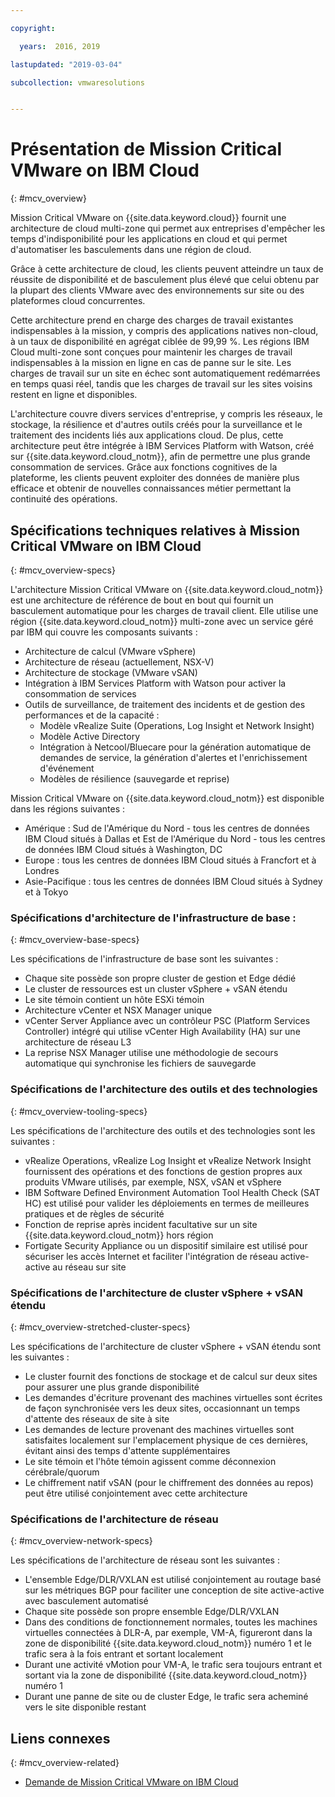 ```yaml
---

copyright:

  years:  2016, 2019

lastupdated: "2019-03-04"

subcollection: vmwaresolutions


---
```


# Présentation de Mission Critical VMware on IBM Cloud
{: #mcv_overview}

Mission Critical VMware on {{site.data.keyword.cloud}} fournit une architecture de cloud multi-zone qui permet aux entreprises d'empêcher les temps d'indisponibilité pour les applications en cloud et qui permet d'automatiser les basculements dans une région de cloud.

Grâce à cette architecture de cloud, les clients peuvent atteindre un taux de réussite de disponibilité et de basculement plus élevé que celui obtenu par la plupart des clients VMware avec des environnements sur site ou des plateformes cloud concurrentes.

Cette architecture prend en charge des charges de travail existantes indispensables à la mission, y compris des applications natives non-cloud, à un taux de disponibilité en agrégat ciblée de 99,99 %. Les régions IBM Cloud multi-zone sont conçues pour maintenir les charges de travail indispensables à la mission en ligne en cas de panne sur le site. Les charges de travail sur un site en échec sont automatiquement redémarrées en temps quasi réel, tandis que les charges de travail sur les sites voisins restent en ligne et disponibles.

L'architecture couvre divers services d'entreprise, y compris les réseaux, le stockage, la résilience et d'autres outils créés pour la surveillance et le traitement des incidents liés aux applications cloud. De plus, cette architecture peut être intégrée à IBM Services Platform with Watson, créé sur {{site.data.keyword.cloud_notm}}, afin de permettre une plus grande consommation de services. Grâce aux fonctions cognitives de la plateforme, les clients peuvent exploiter des données de manière plus efficace et obtenir de nouvelles connaissances métier permettant la continuité des opérations.

## Spécifications techniques relatives à Mission Critical VMware on IBM Cloud
{: #mcv_overview-specs}

L'architecture Mission Critical VMware on {{site.data.keyword.cloud_notm}} est une architecture de référence de bout en bout qui fournit un basculement automatique pour les charges de travail client. Elle utilise une région {{site.data.keyword.cloud_notm}} multi-zone avec un service géré par IBM qui couvre les composants suivants :

* Architecture de calcul (VMware vSphere)
* Architecture de réseau (actuellement, NSX-V)
* Architecture de stockage (VMware vSAN)
* Intégration à IBM Services Platform with Watson pour activer la consommation de services
* Outils de surveillance, de traitement des incidents et de gestion des performances et de la capacité :
  * Modèle vRealize Suite (Operations, Log Insight et Network Insight)
  * Modèle Active Directory
  * Intégration à Netcool/Bluecare pour la génération automatique de demandes de service, la génération d'alertes et l'enrichissement d'événement
  * Modèles de résilience (sauvegarde et reprise)

Mission Critical VMware on {{site.data.keyword.cloud_notm}} est disponible dans les régions suivantes :
* Amérique : Sud de l'Amérique du Nord - tous les centres de données IBM Cloud situés à Dallas et Est de l'Amérique du Nord - tous les centres de données IBM Cloud situés à Washington, DC
* Europe : tous les centres de données IBM Cloud situés à Francfort et à Londres
* Asie-Pacifique : tous les centres de données IBM Cloud situés à Sydney et à Tokyo

### Spécifications d'architecture de l'infrastructure de base :
{: #mcv_overview-base-specs}

Les spécifications de l'infrastructure de base sont les suivantes :
* Chaque site possède son propre cluster de gestion et Edge dédié
* Le cluster de ressources est un cluster vSphere + vSAN étendu
* Le site témoin contient un hôte ESXi témoin
* Architecture vCenter et NSX Manager unique
* vCenter Server Appliance avec un contrôleur PSC (Platform Services Controller) intégré qui utilise vCenter High Availability (HA) sur une architecture de réseau L3
* La reprise NSX Manager utilise une méthodologie de secours automatique qui synchronise les fichiers de sauvegarde

### Spécifications de l'architecture des outils et des technologies
{: #mcv_overview-tooling-specs}

Les spécifications de l'architecture des outils et des technologies sont les suivantes :
* vRealize Operations, vRealize Log Insight et vRealize Network Insight fournissent des opérations et des fonctions de gestion propres aux produits VMware utilisés, par exemple, NSX, vSAN et vSphere
* IBM Software Defined Environment Automation Tool Health Check (SAT HC) est utilisé pour valider les déploiements en termes de meilleures pratiques et de règles de sécurité
* Fonction de reprise après incident facultative sur un site {{site.data.keyword.cloud_notm}} hors région
* Fortigate Security Appliance ou un dispositif similaire est utilisé pour sécuriser les accès Internet et faciliter l'intégration de réseau active-active au réseau sur site

### Spécifications de l'architecture de cluster vSphere + vSAN étendu
{: #mcv_overview-stretched-cluster-specs}

Les spécifications de l'architecture de cluster vSphere + vSAN étendu sont les suivantes :
* Le cluster fournit des fonctions de stockage et de calcul sur deux sites pour assurer une plus grande disponibilité
* Les demandes d'écriture provenant des machines virtuelles sont écrites de façon synchronisée vers les deux sites, occasionnant un temps d'attente des réseaux de site à site
* Les demandes de lecture provenant des machines virtuelles sont satisfaites localement sur l'emplacement physique de ces dernières, évitant ainsi des temps d'attente supplémentaires
* Le site témoin et l'hôte témoin agissent comme déconnexion cérébrale/quorum
* Le chiffrement natif vSAN (pour le chiffrement des données au repos) peut être utilisé conjointement avec cette architecture

### Spécifications de l'architecture de réseau
{: #mcv_overview-network-specs}

Les spécifications de l'architecture de réseau sont les suivantes :
* L'ensemble Edge/DLR/VXLAN est utilisé conjointement au routage basé sur les métriques BGP pour faciliter une conception de site active-active avec basculement automatisé
* Chaque site possède son propre ensemble Edge/DLR/VXLAN
* Dans des conditions de fonctionnement normales, toutes les machines virtuelles connectées à DLR-A, par exemple, VM-A, figureront dans la zone de disponibilité {{site.data.keyword.cloud_notm}} numéro 1 et le trafic sera à la fois entrant et sortant localement
* Durant une activité vMotion pour VM-A, le trafic sera toujours entrant et sortant via la zone de disponibilité {{site.data.keyword.cloud_notm}} numéro 1
* Durant une panne de site ou de cluster Edge, le trafic sera acheminé vers le site disponible restant

## Liens connexes
{: #mcv_overview-related}

* [Demande de Mission Critical VMware on IBM Cloud](/docs/services/vmwaresolutions/services?topic=vmware-solutions-managing_mcv)

